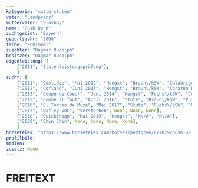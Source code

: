 ```yaml
---
kategorie: "mutterstuten"
vater: "Landprinz"
muttervater: "Playboy"
name: "Push Up R"
zuchtgebiet: "Bayern"
geburtsjahr: "2008"
farbe: "Schimmel"
zuechter: "Dagmar Rudolph"
besitzer: "Dagmar Rudolph"
eigenleistung: [
    ["2011", "Stutenleistungsprüfung"],
    ]
zucht: [
    ["2011", "Coolidge", "Mai 2012", "Hengst", "Braun\/kSW", "Calabrigo R"],
    ["2012", "Corland", "Juni 2013", "Hengst", "Braun\/kSW", "Corazon R"],
    ["2013", "Coupe de Coeur", "Juni 2014", "Hengst", "Fuchs\/kSW", "Coupe de Foudre R"],
    ["2015", "Comme il faut", "April 2016", "Stute", "Braun\/kSW", "Pushpa R"],
    ["2016", "El Torreo de Muze", "Mai 2017", "Stute", "Fuchs\/kSW", "Pajita"],
    ["2017", "Harley VDL", "Verstorben", None, None, None],
    ["2018", "Quickthago", "Mai 2019", "Hengst", "N\/A", "N\/A"],
    ["2020", "Chin Chin", None, None, None, None],
    ]
horsetelex: "https://www.horsetelex.com/horses/pedigree/627079/push-up-r"
profilbild:
medien:
zusatz: None
---
```

# FREITEXT
